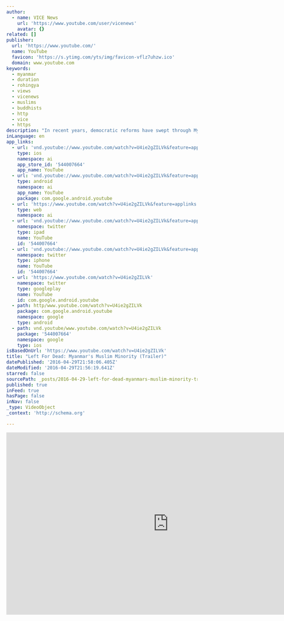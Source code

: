 ```yaml
---
author:
  - name: VICE News
    url: 'https://www.youtube.com/user/vicenews'
    avatar: {}
related: []
publisher:
  url: 'https://www.youtube.com/'
  name: YouTube
  favicon: 'https://s.ytimg.com/yts/img/favicon-vflz7uhzw.ico'
  domain: www.youtube.com
keywords:
  - myanmar
  - duration
  - rohingya
  - views
  - vicenews
  - muslims
  - buddhists
  - http
  - vice
  - https
description: "In recent years, democratic reforms have swept through Myanmar, a country that for decades was ruled by a military junta. As the reforms took hold, however, things were growing progressively worse for the Rohingya, a heavily persecuted ethnic Muslim minority concentrated in the country's western state of Rakhine."
inLanguage: en
app_links:
  - url: 'vnd.youtube://www.youtube.com/watch?v=U4ie2gZILVk&feature=applinks'
    type: ios
    namespace: ai
    app_store_id: '544007664'
    app_name: YouTube
  - url: 'vnd.youtube://www.youtube.com/watch?v=U4ie2gZILVk&feature=applinks'
    type: android
    namespace: ai
    app_name: YouTube
    package: com.google.android.youtube
  - url: 'https://www.youtube.com/watch?v=U4ie2gZILVk&feature=applinks'
    type: web
    namespace: ai
  - url: 'vnd.youtube://www.youtube.com/watch?v=U4ie2gZILVk&feature=applinks'
    namespace: twitter
    type: ipad
    name: YouTube
    id: '544007664'
  - url: 'vnd.youtube://www.youtube.com/watch?v=U4ie2gZILVk&feature=applinks'
    namespace: twitter
    type: iphone
    name: YouTube
    id: '544007664'
  - url: 'https://www.youtube.com/watch?v=U4ie2gZILVk'
    namespace: twitter
    type: googleplay
    name: YouTube
    id: com.google.android.youtube
  - path: http/www.youtube.com/watch?v=U4ie2gZILVk
    package: com.google.android.youtube
    namespace: google
    type: android
  - path: vnd.youtube/www.youtube.com/watch?v=U4ie2gZILVk
    package: '544007664'
    namespace: google
    type: ios
isBasedOnUrl: 'https://www.youtube.com/watch?v=U4ie2gZILVk'
title: "Left For Dead: Myanmar's Muslim Minority (Trailer)"
datePublished: '2016-04-29T21:58:06.405Z'
dateModified: '2016-04-29T21:56:19.641Z'
starred: false
sourcePath: _posts/2016-04-29-left-for-dead-myanmars-muslim-minority-trailer.md
published: true
inFeed: true
hasPage: false
inNav: false
_type: VideoObject
_context: 'http://schema.org'

---
```

<iframe src="https://cdn.embedly.com/widgets/media.html?src=https%3A%2F%2Fwww.youtube.com%2Fembed%2FU4ie2gZILVk%3Ffeature%3Doembed&amp;url=https%3A%2F%2Fwww.youtube.com%2Fwatch%3Fv%3DU4ie2gZILVk&amp;image=https%3A%2F%2Fi.ytimg.com%2Fvi%2FU4ie2gZILVk%2Fhqdefault.jpg&amp;key=b7d04c9b404c499eba89ee7072e1c4f7&amp;type=text%2Fhtml&amp;schema=youtube" width="854" height="480" scrolling="no" frameborder="0" allowfullscreen="" style=""></iframe>